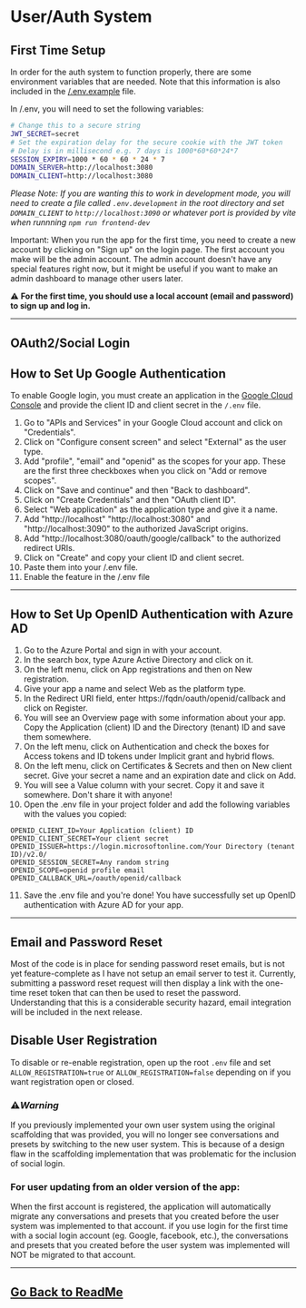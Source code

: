 # User/Auth System

## **First Time Setup**

In order for the auth system to function properly, there are some environment variables that are needed. Note that this information is also included in the [/.env.example](/.env.example) file.

In /.env, you will need to set the following variables:
```bash
# Change this to a secure string
JWT_SECRET=secret
# Set the expiration delay for the secure cookie with the JWT token
# Delay is in millisecond e.g. 7 days is 1000*60*60*24*7
SESSION_EXPIRY=1000 * 60 * 60 * 24 * 7
DOMAIN_SERVER=http://localhost:3080
DOMAIN_CLIENT=http://localhost:3080
```

*Please Note: If you are wanting this to work in development mode, you will need to create a file called `.env.development` in the root directory and set `DOMAIN_CLIENT` to `http://localhost:3090` or whatever port  is provided by vite when runnning `npm run frontend-dev`*

Important: When you run the app for the first time, you need to create a new account by clicking on "Sign up" on the login page. The first account you make will be the admin account. The admin account doesn't have any special features right now, but it might be useful if you want to make an admin dashboard to manage other users later. 

⚠️ **__For the first time, you should use a local account (email and password) to sign up and log in.__**

---

## **OAuth2/Social Login**

## How to Set Up Google Authentication

To enable Google login, you must create an application in the [Google Cloud Console](https://cloud.google.com) and provide the client ID and client secret in the `/.env` file.

1. Go to "APIs and Services" in your Google Cloud account and click on "Credentials".
2. Click on "Configure consent screen" and select "External" as the user type.
3. Add "profile", "email" and "openid" as the scopes for your app. These are the first three checkboxes when you click on "Add or remove scopes".
4. Click on "Save and continue" and then "Back to dashboard".
5. Click on "Create Credentials" and then "OAuth client ID".
6. Select "Web application" as the application type and give it a name.
7. Add "http://localhost" "http://localhost:3080" and "http://localhost:3090" to the authorized JavaScript origins.
8. Add "http://localhost:3080/oauth/google/callback" to the authorized redirect URIs.
9. Click on "Create" and copy your client ID and client secret.
10. Paste them into your /.env file.
11. Enable the feature in the /.env file

---

## How to Set Up OpenID Authentication with Azure AD

1. Go to the Azure Portal and sign in with your account.
2. In the search box, type Azure Active Directory and click on it.
3. On the left menu, click on App registrations and then on New registration.
4. Give your app a name and select Web as the platform type.
5. In the Redirect URI field, enter https://fqdn/oauth/openid/callback and click on Register.
6. You will see an Overview page with some information about your app. Copy the Application (client) ID and the Directory (tenant) ID and save them somewhere.
7. On the left menu, click on Authentication and check the boxes for Access tokens and ID tokens under Implicit grant and hybrid flows.
8. On the left menu, click on Certificates & Secrets and then on New client secret. Give your secret a name and an expiration date and click on Add.
9. You will see a Value column with your secret. Copy it and save it somewhere. Don't share it with anyone!
10. Open the .env file in your project folder and add the following variables with the values you copied:

```
OPENID_CLIENT_ID=Your Application (client) ID
OPENID_CLIENT_SECRET=Your client secret
OPENID_ISSUER=https://login.microsoftonline.com/Your Directory (tenant ID)/v2.0/
OPENID_SESSION_SECRET=Any random string
OPENID_SCOPE=openid profile email
OPENID_CALLBACK_URL=/oauth/openid/callback
```
11. Save the .env file and you're done! You have successfully set up OpenID authentication with Azure AD for your app.

---

## **Email and Password Reset** 

Most of the code is in place for sending password reset emails, but is not yet feature-complete as I have not setup an email server to test it. Currently, submitting a password reset request will then display a link with the one-time reset token that can then be used to reset the password. Understanding that this is a considerable security hazard, email integration will be included in the next release.

## **Disable User Registration**

To disable or re-enable registration, open up the root `.env` file and set `ALLOW_REGISTRATION=true` or `ALLOW_REGISTRATION=false` depending on if you want registration open or closed.

### ⚠️***Warning***

If you previously implemented your own user system using the original scaffolding that was provided, you will no longer see conversations and presets by switching to the new user system. This is because of a design flaw in the scaffolding implementation that was problematic for the inclusion of social login.

### For user updating from an older version of the app:

When the first account is registered, the application will automatically migrate any conversations and presets that you created before the user system was implemented to that account. 
if you use login for the first time with a social login account (eg. Google, facebook, etc.), the conversations and presets that you created before the user system was implemented will NOT be migrated to that account.

---

## [Go Back to ReadMe](../../README.md)
